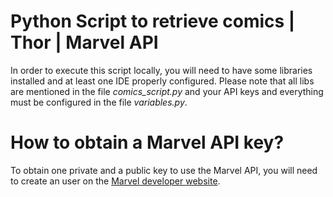 # Python Script to retrieve comics | Thor | Marvel API

In order to execute this script locally, you will need to have some libraries installed and at least one IDE properly configured. Please note that all libs are mentioned in the file *comics_script.py* and your API keys and everything must be configured in the file *variables.py*.

# How to obtain a Marvel API key?

To obtain one private and a public key to use the Marvel API, you will need to create an user on the [Marvel developer website](https://developer.marvel.com/).
